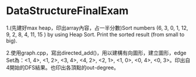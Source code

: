# DataStructureFinalExam
1.(先建好max heap，印出array內容，占一半分數)Sort numbers (6, 3, 0, 1, 12, 9, 2, 8, 4, 11, 15 ) by using Heap Sort. Print the sorted result (from small to big).

2.使用graph.cpp，寫出directed_add()，用以建構有向圖形，建立圖形，edge Set為：<1, 4>, <1, 2>, <3, 4>, <4, 2>, <2, 1>, <1, 0>, <0, 4>, <0, 3>。印出自4開始的DFS結果。也印出各頂點的out-degree。

